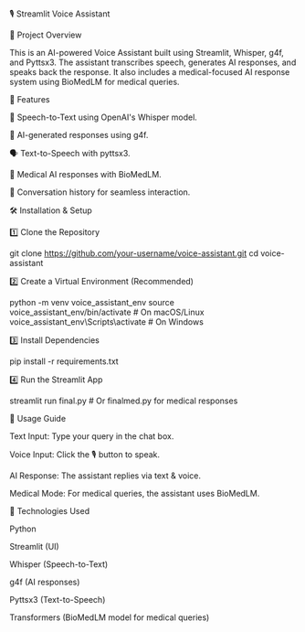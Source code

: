 🎙️ Streamlit Voice Assistant

📌 Project Overview

This is an AI-powered Voice Assistant built using Streamlit, Whisper, g4f, and Pyttsx3. The assistant transcribes speech, generates AI responses, and speaks back the response. It also includes a medical-focused AI response system using BioMedLM for medical queries.

🚀 Features

🎤 Speech-to-Text using OpenAI's Whisper model.

🤖 AI-generated responses using g4f.

🗣️ Text-to-Speech with pyttsx3.

🏥 Medical AI responses with BioMedLM.

📜 Conversation history for seamless interaction.

🛠️ Installation & Setup

1️⃣ Clone the Repository

git clone https://github.com/your-username/voice-assistant.git
cd voice-assistant

2️⃣ Create a Virtual Environment (Recommended)

python -m venv voice_assistant_env
source voice_assistant_env/bin/activate  # On macOS/Linux
voice_assistant_env\Scripts\activate  # On Windows

3️⃣ Install Dependencies

pip install -r requirements.txt

4️⃣ Run the Streamlit App

streamlit run final.py  # Or finalmed.py for medical responses

📜 Usage Guide

Text Input: Type your query in the chat box.

Voice Input: Click the 🎙️ button to speak.

AI Response: The assistant replies via text & voice.

Medical Mode: For medical queries, the assistant uses BioMedLM.

🔧 Technologies Used

Python

Streamlit (UI)

Whisper (Speech-to-Text)

g4f (AI responses)

Pyttsx3 (Text-to-Speech)

Transformers (BioMedLM model for medical queries)
